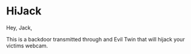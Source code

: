 # HiJack
Hey, Jack,

This is a backdoor transmitted through and Evil Twin that will hijack your victims webcam.
